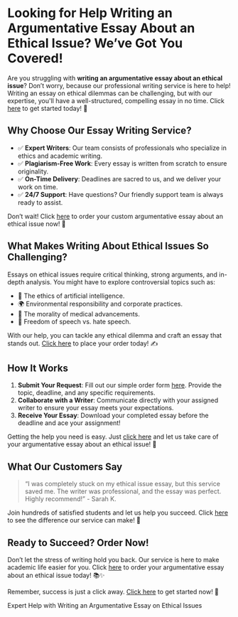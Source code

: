 <h1>Looking for Help Writing an Argumentative Essay About an Ethical Issue? We’ve Got You Covered!</h1>

<p>Are you struggling with <strong>writing an argumentative essay about an ethical issue</strong>? Don’t worry, because our professional writing service is here to help! Writing an essay on ethical dilemmas can be challenging, but with our expertise, you'll have a well-structured, compelling essay in no time. Click <a href="https://tinyurl.com/topessay?keyword=writing+an+argumentative+essay+about+an+ethical+issue">here</a> to get started today! 🎯</p>

<h2>Why Choose Our Essay Writing Service?</h2>
<ul>
    <li>✅ <strong>Expert Writers</strong>: Our team consists of professionals who specialize in ethics and academic writing.</li>
    <li>✅ <strong>Plagiarism-Free Work</strong>: Every essay is written from scratch to ensure originality.</li>
    <li>✅ <strong>On-Time Delivery</strong>: Deadlines are sacred to us, and we deliver your work on time.</li>
    <li>✅ <strong>24/7 Support</strong>: Have questions? Our friendly support team is always ready to assist.</li>
</ul>
<p>Don’t wait! Click <a href="https://tinyurl.com/topessay?keyword=writing+an+argumentative+essay+about+an+ethical+issue">here</a> to order your custom argumentative essay about an ethical issue now! 🚀</p>

<h2>What Makes Writing About Ethical Issues So Challenging?</h2>
<p>Essays on ethical issues require critical thinking, strong arguments, and in-depth analysis. You might have to explore controversial topics such as:</p>
<ul>
    <li>🧐 The ethics of artificial intelligence.</li>
    <li>🌍 Environmental responsibility and corporate practices.</li>
    <li>💉 The morality of medical advancements.</li>
    <li>📜 Freedom of speech vs. hate speech.</li>
</ul>
<p>With our help, you can tackle any ethical dilemma and craft an essay that stands out. <a href="https://tinyurl.com/topessay?keyword=writing+an+argumentative+essay+about+an+ethical+issue">Click here</a> to place your order today! ✍️</p>

<h2>How It Works</h2>
<ol>
    <li><strong>Submit Your Request</strong>: Fill out our simple order form <a href="https://tinyurl.com/topessay?keyword=writing+an+argumentative+essay+about+an+ethical+issue">here</a>. Provide the topic, deadline, and any specific requirements.</li>
    <li><strong>Collaborate with a Writer</strong>: Communicate directly with your assigned writer to ensure your essay meets your expectations.</li>
    <li><strong>Receive Your Essay</strong>: Download your completed essay before the deadline and ace your assignment!</li>
</ol>
<p>Getting the help you need is easy. Just <a href="https://tinyurl.com/topessay?keyword=writing+an+argumentative+essay+about+an+ethical+issue">click here</a> and let us take care of your argumentative essay about an ethical issue! 🌟</p>

<h2>What Our Customers Say</h2>
<blockquote>
    <p>“I was completely stuck on my ethical issue essay, but this service saved me. The writer was professional, and the essay was perfect. Highly recommend!” - Sarah K.</p>
</blockquote>
<p>Join hundreds of satisfied students and let us help you succeed. Click <a href="https://tinyurl.com/topessay?keyword=writing+an+argumentative+essay+about+an+ethical+issue">here</a> to see the difference our service can make! 💪</p>

<h2>Ready to Succeed? Order Now!</h2>
<p>Don’t let the stress of writing hold you back. Our service is here to make academic life easier for you. Click <a href="https://tinyurl.com/topessay?keyword=writing+an+argumentative+essay+about+an+ethical+issue">here</a> to order your argumentative essay about an ethical issue today! 📚✨</p>
<p>Remember, success is just a click away. <a href="https://tinyurl.com/topessay?keyword=writing+an+argumentative+essay+about+an+ethical+issue">Click here</a> to get started now! 🚀</p>
Expert Help with Writing an Argumentative Essay on Ethical Issues
